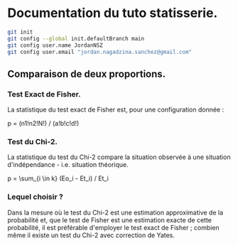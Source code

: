 # Documentation du tuto statisserie.

```bash
git init
git config --global init.defaultBranch main
git config user.name JordanNSZ
git config user.email "jordan.nagadzina.sanchez@gmail.com"
```

## Comparaison de deux proportions.

### Test Exact de Fisher.

La statistique du test exact de Fisher est, pour une configuration donnée : 

p = (n1!n2!N!) / (a!b!c!d!)

### Test du Chi-2.

La statistique du test du Chi-2 compare la situation observée à une situation d'indépendance - i.e. situation théorique. 

p = \sum_{i \in k} (Eo_i - Et_i) / Et_i

### Lequel choisir ?

Dans la mesure où le test du Chi-2 est une estimation approximative de la probabilité et, que le test de Fisher est une estimation exacte de cette probabilité, il est préférable d'employer le test exact de Fisher ; combien même il existe un test du Chi-2 avec correction de Yates. 